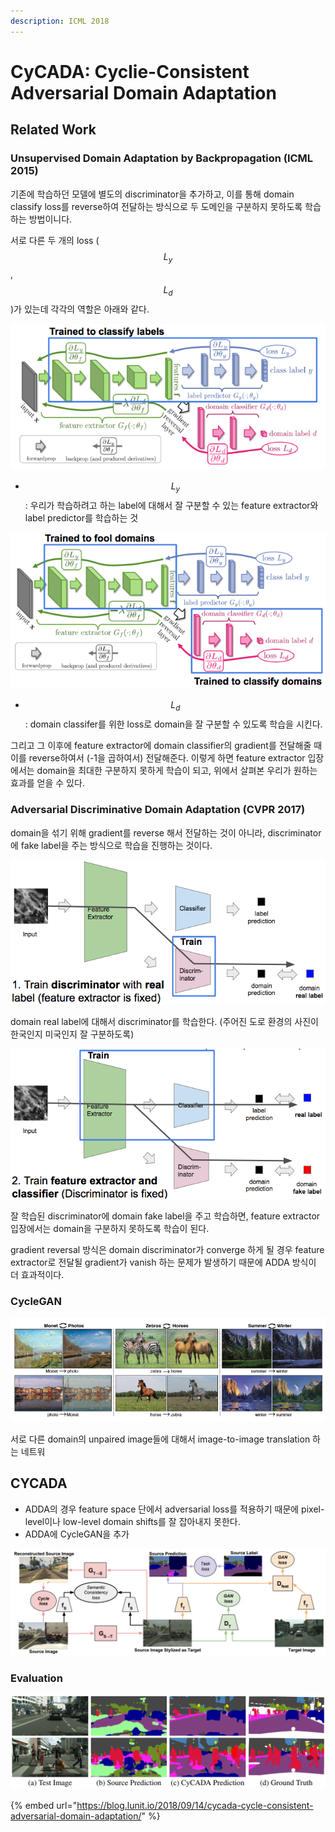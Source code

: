 ```yaml
---
description: ICML 2018
---
```


# CyCADA: Cyclie-Consistent Adversarial Domain Adaptation

## Related Work

### Unsupervised Domain Adaptation by Backpropagation \(ICML 2015\)

기존에 학습하던 모델에 별도의 discriminator을 추가하고, 이를 통해 domain classify loss를 reverse하여 전달하는 방식으로 두 도메인을 구분하지 못하도록 학습하는 방법이니다. 

서로 다른 두 개의 loss \( $$L_y$$ , $$L_d$$ \)가 있는데 각각의 역할은 아래와 같다.

![](../.gitbook/assets/image%20%28347%29.png)

*  $$L_y$$ : 우리가 학습하려고 하는 label에 대해서 잘 구분할 수 있는 feature extractor와 label predictor를 학습하는 것



![](../.gitbook/assets/image%20%28384%29.png)

*  $$L_d$$ : domain classifer를 위한 loss로 domain을 잘 구분할 수 있도록 학습을 시킨다. 

그리고 그 이후에 feature extractor에 domain classifier의 gradient를 전달해줄 때 이를 reverse하여서 \(-1을 곱하여서\) 전달해준다. 이렇게 하면 feature extractor 입장에서는 domain을 최대한 구분하지 못하게 학습이 되고, 위에서 살펴본 우리가 원하는 효과를 얻을 수 있다.

### Adversarial Discriminative Domain Adaptation \(CVPR 2017\)

domain을 섞기 위해 gradient를 reverse 해서 전달하는 것이 아니라, discriminator에 fake label을 주는 방식으로 학습을 진행하는 것이다. 

![](../.gitbook/assets/image%20%2829%29.png)

domain real label에 대해서 discriminator를 학습한다. \(주어진 도로 환경의 사진이 한국인지 미국인지 잘 구분하도록\)

![](../.gitbook/assets/image%20%28232%29.png)

잘 학습된 discriminator에 domain fake label을 주고 학습하면, feature extractor 입장에서는 domain을 구분하지 못하도록 학습이 된다. 

gradient reversal 방식은 domain discriminator가 converge 하게 될 경우 feature extractor로 전달될 gradient가 vanish 하는 문제가 발생하기 때문에 ADDA 방식이 더 효과적이다.

### CycleGAN

![](../.gitbook/assets/image%20%28327%29.png)

서로 다른 domain의 unpaired image들에 대해서 image-to-image translation 하는 네트워

## CYCADA

* ADDA의 경우 feature space 단에서 adversarial loss를 적용하기 때문에 pixel-level이나 low-level domain shifts를 잘 잡아내지 못한다.
* ADDA에 CycleGAN을 추가

![](../.gitbook/assets/image%20%28217%29.png)



### Evaluation

![](../.gitbook/assets/image%20%28156%29.png)





{% embed url="https://blog.lunit.io/2018/09/14/cycada-cycle-consistent-adversarial-domain-adaptation/" %}



